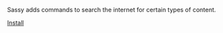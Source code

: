 Sassy adds commands to search the internet for certain types of content.

[Install](https://hipchat.com/addons/install?url=https://ac-koa-hipchat-sassy.herokuapp.com/addon/capabilities)